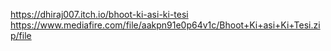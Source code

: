 https://dhiraj007.itch.io/bhoot-ki-asi-ki-tesi
https://www.mediafire.com/file/aakpn91e0p64v1c/Bhoot+Ki+asi+Ki+Tesi.zip/file
